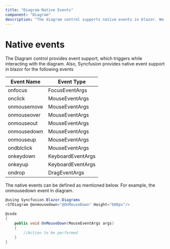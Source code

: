 ```yaml
---
title: "Diagram Native Events"
component: "Diagram"
description: "The diagram control supports native events in blazor. We listed the native events and also explained how to trigger an native event"
---
```


# Native events

The Diagram control provides event support, which triggers while interacting with the diagram. Also, Syncfusion provides native event support in blazor for the following events

| Event Name | Event Type |
| -------- | -------- |
| onfocus | FocusEventArgs |
| onclick | MouseEventArgs |
| onmousemove | MouseEventArgs |
| onmouseover | MouseEventArgs |
| onmouseout | MouseEventArgs |
| onmousedown | MouseEventArgs |
| onmouseup | MouseEventArgs |
| ondblclick | MouseEventArgs |
| onkeydown | KeyboardEventArgs |
| onkeyup | KeyboardEventArgs |
| ondrop | DragEventArgs |

The native events can be defined as mentioned below. For example, the onmousedown event in diagram.

```csharp
@using Syncfusion.Blazor.Diagrams
<SfDiagram @onmousedown="@OnMouseDown" Height="600px"/>

@code
{
    public void OnMouseDown(MouseEventArgs args)
    {
        //Action to be performed
    }
}
```